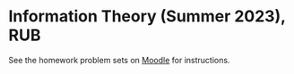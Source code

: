 # Information Theory (Summer 2023), RUB

See the homework problem sets on [Moodle](https://moodle.ruhr-uni-bochum.de/course/view.php?id=50368) for instructions.
